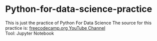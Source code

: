 # Python-for-data-science-practice
This is just the practice of Python For Data Science
The source for this practice is: <a href = "https://www.youtube.com/watch?v=LHBE6Q9XlzI">freecodecamp.org YouTube Channel</a>
<br>
Tool: Jupyter Notebook
